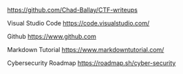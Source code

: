 https://github.com/Chad-Ballay/CTF-writeups

Visual Studio Code
https://code.visualstudio.com/

Github
https://www.github.com

Markdown Tutorial
https://www.markdowntutorial.com/

Cybersecurity Roadmap
https://roadmap.sh/cyber-security
